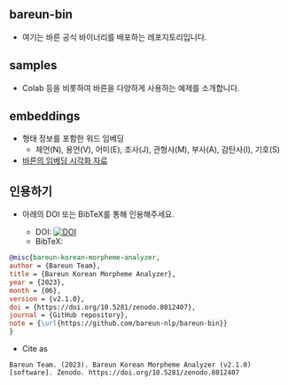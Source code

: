 ## bareun-bin
* 여기는 바른 공식 바이너리를 배포하는 레포지토리입니다.

## samples
* Colab 등을 비롯하여 바른을 다양하게 사용하는 예제를 소개합니다.

## embeddings
* 형태 정보를 포함한 워드 임베딩
  * 체언(N), 용언(V), 어미(E), 조사(J), 관형사(M), 부사(A), 감탄사(I), 기호(S)
* [바른의 임베딩 시각화 자료](https://projector.tensorflow.org/?config=https://raw.githubusercontent.com/bareun-nlp/bareun-bin/main/embeddings/projector.json)

## 인용하기
* 아래의 DOI 또는 BibTeX를 통해 인용해주세요.

  * DOI: [![DOI](https://zenodo.org/badge/DOI/10.5281/zenodo.8012407.svg)](https://doi.org/10.5281/zenodo.8012407)
  * BibTeX:
```BibTeX
@misc{bareun-korean-morpheme-analyzer,
author = {Bareun Team},
title = {Bareun Korean Morpheme Analyzer},
year = {2023},
month = {06},
version = {v2.1.0},
doi = {https://doi.org/10.5281/zenodo.8012407},
journal = {GitHub repository},
note = {\url{https://github.com/bareun-nlp/bareun-bin}}
}
```

* Cite as

```
Bareun Team. (2023). Bareun Korean Morpheme Analyzer (v2.1.0) [software]. Zenodo. https://doi.org/10.5281/zenodo.8012407
```
